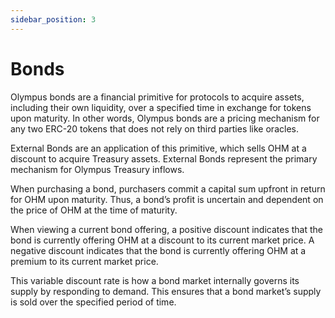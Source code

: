 ```yaml
---
sidebar_position: 3
---
```


# Bonds

Olympus bonds are a financial primitive for protocols to acquire assets, including their own liquidity, over a specified time in exchange for tokens upon maturity. In other words, Olympus bonds are a pricing mechanism for any two ERC-20 tokens that does not rely on third parties like oracles.

External Bonds are an application of this primitive, which sells OHM at a discount to acquire Treasury assets. External Bonds represent the primary mechanism for Olympus Treasury inflows.

When purchasing a bond, purchasers commit a capital sum upfront in return for OHM upon maturity. Thus, a bond’s profit is uncertain and dependent on the price of OHM at the time of maturity.

When viewing a current bond offering, a positive discount indicates that the bond is currently offering OHM at a discount to its current market price. A negative discount indicates that the bond is currently offering OHM at a premium to its current market price.

This variable discount rate is how a bond market internally governs its supply by responding to demand. This ensures that a bond market’s supply is sold over the specified period of time.
